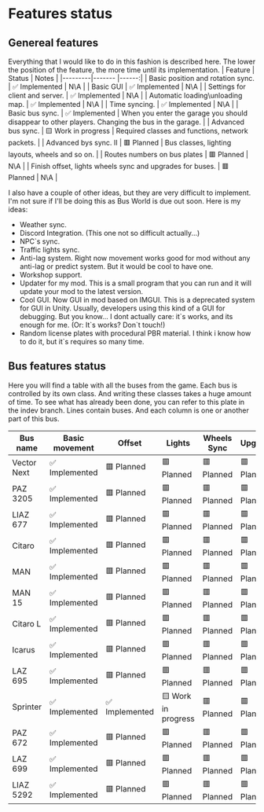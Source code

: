 ﻿# Features status

## Genereal features
Everything that I would like to do in this fashion is described here. The lower the position of the feature, the more time until its implementation.
| Feature | Status | Notes |
|---------|------- |------:|
| Basic position and rotation sync. | ✅ Implemented | N\A |
| Basic GUI | ✅ Implemented | N\A |
| Settings for client and server. | ✅ Implemented | N\A |
| Automatic loading\unloading map. | ✅ Implemented | N\A |
| Time syncing. | ✅ Implemented | N\A |
| Basic bus sync. | ✅ Implemented | When you enter the garage you should disappear to other players. Changing the bus in the garage. |
| Advanced bus sync. | 🟨 Work in progress | Required classes and functions, network packets. |
| Advanced bys sync. II | 🟥 Planned | Bus classes, lighting layouts, wheels and so on. |
| Routes numbers on bus plates | 🟥 Planned | N\A |
| Finish offset, lights wheels sync and upgrades for buses. | 🟥 Planned | N\A |

I also have a couple of other ideas, but they are very difficult to implement. I'm not sure if I'll be doing this as Bus World is due out soon.
Here is my ideas:
* Weather sync.
* Discord Integration. (This one not so difficult actually...)
* NPC`s sync.
* Traffic lights sync.
* Anti-lag system. Right now movement works good for mod without any anti-lag or predict system. But it would be cool to have one.
* Workshop support.
* Updater for my mod. This is a small program that you can run and it will update your mod to the latest version.
* Cool GUI. Now GUI in mod based on IMGUI. This is a deprecated system for GUI in Unity. Usually, developers using this kind of a GUI for debugging. But you know... I dont actually care: it\`s works, and its enough for me. (Or: It\`s works? Don\`t touch!)
* Random license plates with procedural PBR material. I think i know how to do it, but it\`s requires so many time. 

## Bus features status
Here you will find a table with all the buses from the game. Each bus is controlled by its own class. And writing these classes takes a huge amount of time. To see what has already been done, you can refer to this plate in the indev branch. Lines contain buses. And each column is one or another part of this bus.

| Bus name      | Basic movement| Offset      | Lights        | Wheels Sync   | Upgrades      | Animations    | Sounds         | Passengers |
| ------------- |---------------|-------------|---------------|---------------|---------------|---------------|----------------|-----------:|
| Vector Next | ✅ Implemented |  🟥 Planned |  🟥 Planned | 🟥 Planned | 🟥 Planned | 🟥 Planned | 🟥 Planned | 🟥 Planned |
| PAZ 3205 | ✅ Implemented | 🟥 Planned | 🟥 Planned | 🟥 Planned | 🟥 Planned | 🟥 Planned | 🟥Planned| 🟥 Planned |
| LIAZ 677 | ✅ Implemented | 🟥 Planned | 🟥 Planned | 🟥 Planned | 🟥 Planned | 🟥 Planned | 🟥 Planned |  🟥 Planned |
| Citaro   |✅ Implemented |  🟥 Planned |  🟥 Planned |  🟥 Planned |  🟥 Planned |  🟥 Planned |  🟥 Planned | 🟥 Planned |
| MAN |✅ Implemented |  🟥 Planned |  🟥 Planned |  🟥 Planned |  🟥 Planned |  🟥 Planned |  🟥 Planned | 🟥 Planned |
| MAN 15 |✅ Implemented |  🟥 Planned |  🟥 Planned |  🟥 Planned |  🟥 Planned |  🟥 Planned |  🟥 Planned | 🟥 Planned |
| Citaro L |✅ Implemented |  🟥 Planned |  🟥 Planned |  🟥 Planned |  🟥 Planned |  🟥 Planned |  🟥 Planned | 🟥 Planned |
| Icarus |✅ Implemented |  🟥 Planned |  🟥 Planned |  🟥 Planned |  🟥 Planned |  🟥 Planned |  🟥 Planned | 🟥 Planned |
| LAZ 695 |✅ Implemented |  🟥 Planned |  🟥 Planned |  🟥 Planned |  🟥 Planned |  🟥 Planned |  🟥 Planned | 🟥 Planned |
| Sprinter |✅ Implemented | ✅ Implemented | 🟨 Work in progress | 🟥 Planned |  🟥 Planned | 🟥 Planned |  🟥 Planned |  🟥 Planned |
| PAZ 672 | ✅ Implemented |  🟥 Planned |  🟥 Planned |  🟥 Planned |  🟥 Planned |  🟥 Planned |  🟥 Planned | 🟥 Planned|
| LAZ 699 |✅ Implemented |  🟥 Planned |  🟥 Planned |  🟥 Planned |  🟥 Planned |  🟥 Planned |  🟥 Planned | 🟥 Planned |
| LIAZ 5292 | ✅ Implemented |  🟥 Planned |  🟥 Planned |  🟥 Planned |  🟥 Planned |  🟥 Planned |  🟥 Planned | 🟥 Planned